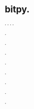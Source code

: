 # bitpy.
.
.
.
.












.






















































.
























.



























.

















































































.































































.































































































.















.





